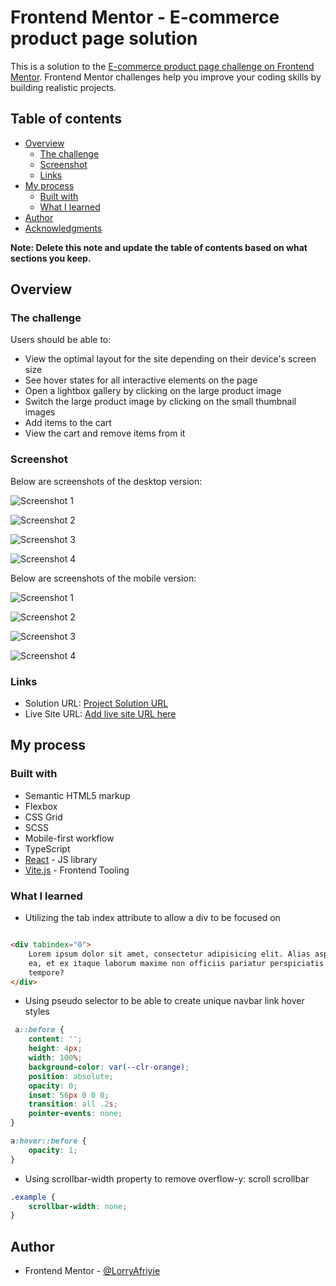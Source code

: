 # Frontend Mentor - E-commerce product page solution

This is a solution to
the [E-commerce product page challenge on Frontend Mentor](https://www.frontendmentor.io/challenges/ecommerce-product-page-UPsZ9MJp6).
Frontend Mentor challenges help you improve your coding skills by building realistic projects.

## Table of contents

- [Overview](#overview)
    - [The challenge](#the-challenge)
    - [Screenshot](#screenshot)
    - [Links](#links)
- [My process](#my-process)
    - [Built with](#built-with)
    - [What I learned](#what-i-learned)
- [Author](#author)
- [Acknowledgments](#acknowledgments)

**Note: Delete this note and update the table of contents based on what sections you keep.**

## Overview

### The challenge

Users should be able to:

- View the optimal layout for the site depending on their device's screen size
- See hover states for all interactive elements on the page
- Open a lightbox gallery by clicking on the large product image
- Switch the large product image by clicking on the small thumbnail images
- Add items to the cart
- View the cart and remove items from it

### Screenshot

Below are screenshots of the desktop version:

![Screenshot 1](./public/screenshots/desktop-non-active-state.png)

![Screenshot 2](./public/screenshots/desktop-active-state-lightbox.png)

![Screenshot 3](./public/screenshots/desktop-active-state-empty-cart.png)

![Screenshot 4](./public/screenshots/desktop-active-state-cart-populated.png)

Below are screenshots of the mobile version:

![Screenshot 1](./public/screenshots/mobile-non-active-state.png)

![Screenshot 2](./public/screenshots/mobile-open-menu.png)

![Screenshot 3](./public/screenshots/mobile-empty-cart.png)

![Screenshot 4](./public/screenshots/mobile-populated-cart.png)

### Links

- Solution URL: [Project Solution URL](https://github.com/LorryAfriyie/ecommerce-product-page)
- Live Site URL: [Add live site URL here](https://your-live-site-url.com)

## My process

### Built with

- Semantic HTML5 markup
- Flexbox
- CSS Grid
- SCSS
- Mobile-first workflow
- TypeScript
- [React](https://reactjs.org/) - JS library
- [Vite.js](https://vitejs.dev/) - Frontend Tooling

### What I learned

- Utilizing the tab index attribute to allow a div to be focused on

```html

<div tabindex="0">
    Lorem ipsum dolor sit amet, consectetur adipisicing elit. Alias asperiores cupiditate dolor dolorum
    ea, et ex itaque laborum maxime non officiis pariatur perspiciatis praesentium tempora voluptate? Esse fugiat modi
    tempore?
</div>
```

- Using pseudo selector to be able to create unique navbar link hover styles

```css
 a::before {
    content: '';
    height: 4px;
    width: 100%;
    background-color: var(--clr-orange);
    position: absolute;
    opacity: 0;
    inset: 56px 0 0 0;
    transition: all .2s;
    pointer-events: none;
}

a:hover::before {
    opacity: 1;
}
```

- Using scrollbar-width property to remove overflow-y: scroll scrollbar

```css
.example {
    scrollbar-width: none;
}

```

## Author

- Frontend Mentor - [@LorryAfriyie](https://www.frontendmentor.io/profile/LorryAfriyie)

